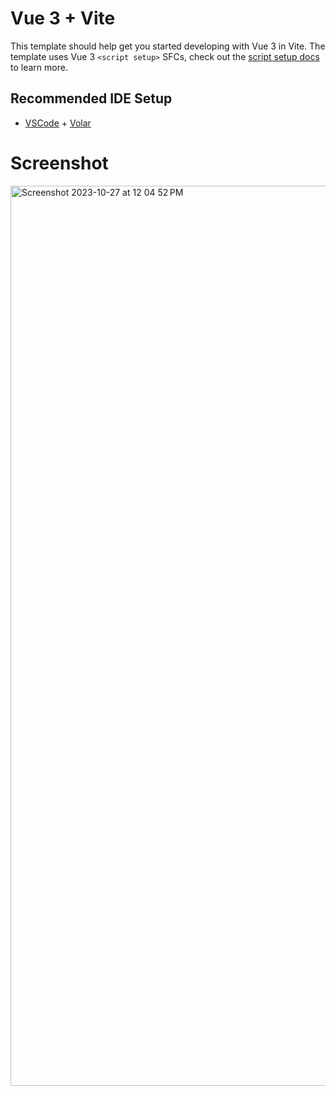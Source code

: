 # Vue 3 + Vite

This template should help get you started developing with Vue 3 in Vite. The template uses Vue 3 `<script setup>` SFCs, check out the [script setup docs](https://v3.vuejs.org/api/sfc-script-setup.html#sfc-script-setup) to learn more.

## Recommended IDE Setup

- [VSCode](https://code.visualstudio.com/) + [Volar](https://marketplace.visualstudio.com/items?itemName=johnsoncodehk.volar)
# Screenshot

<img width="1440" alt="Screenshot 2023-10-27 at 12 04 52 PM" src="https://github.com/jawad2020-web/admine-full/assets/68377497/38ad5f7f-5ce8-446a-ab83-a9865d7328ac">
